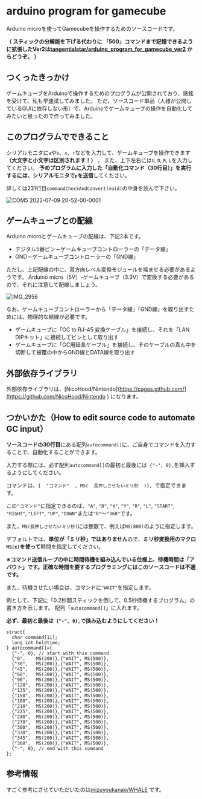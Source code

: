 # arduino program for gamecube
Arduino microを使ってGamecubeを操作するためのソースコードです。

__（ スティックの分解能を**下げる**代わりに **「500」コマンドまで記憶できるように拡張**したVer2は[tangentialstar/arduino_program_for_gamecube_ver2](https://github.com/tangentialstar/arduino_program_for_gamecube_ver2 ) からどうぞ。 ）__



## つくったきっかけ
ゲームキューブをArduinoで操作するためのプログラムが公開されており、感銘を受けて、私も早速試してみました。
ただ、ソースコード単品（人様が公開しているGUIに依存しない形）で、Arduinoでゲームキューブの操作を自動化してみたいと思ったので作ってみました。

## このプログラムでできること
シリアルモニタに`a`や`b`、`x`、`r`などを入力して、ゲームキューブを操作できます **（大文字と小文字は区別されます！）** 。
また、上下左右には`U`, `D`, `R`, `L`を入力してください。
**予めプログラムに入力した「自動化コマンド（30行目）」を実行するには、シリアルモニタで`p`を送信**してください。

詳しくは231行目`commandCheckAndConvert(void)`の中身を読んで下さい。

![COM5 2022-07-09 20-52-00-0001](https://user-images.githubusercontent.com/107760099/178104546-7caae22c-8ba5-45ea-b1e0-5bc9f34169bb.gif)

## ゲームキューブとの配線

Arduino microとゲームキューブの配線は、下記2本です。
 * デジタル5番ピン－ゲームキューブコントローラーの「データ線」
 * GND－ゲームキューブコントローラーの「GND線」

ただし、上記配線の中に、双方向レベル変換モジュールを噛ませる必要があるようです。
Arduino micro（5V）-ゲームキューブ（3.3V）で変換する必要があるので、それに注意して配線しましょう。

![IMG_2956](https://user-images.githubusercontent.com/107760099/178104884-67e520d4-35b6-411b-a827-51acd4d0fddc.jpg)

なお、ゲームキューブコントローラーから「データ線」「GND線」を取り出すためには、物理的な結線が必要です。
 * ゲームキューブに「GC to RJ-45 変換ケーブル」を接続し、それを「LAN DIPキット」に接続してピンとして取り出す
 * ゲームキューブに「GC用延長ケーブル」を接続し、そのケーブルの真ん中を切断して被覆の中からGND線とDATA線を取り出す


## 外部依存ライブラリ
外部依存ライブラリは、[NicoHood/Nintendo](https://pages.github.com/](https://github.com/NicoHood/Nintendo ) になります。


## つかいかた（How to edit source code to automate GC input）
**ソースコードの30行目**にある配列`autocommand[]`に、ご自身でコマンドを入力することで、自動化することができます。

入力する際には、必ず配列`autocommand[]`の最初と最後には` {"-", 0},`を挿入するようにしてください。

コマンドは、`{  "コマンド"  , MS(  長押しさせたいミリ秒  )}, `で指定できます。

この`"コマンド"`に指定できるのは、`"A"`, `"B"`, `"X"`, `"Y"`, `"R"`, `"L"`, `"START"`, `"RIGHT"`, `"LEFT"`, `"UP"`, `"DOWN"`または`"0"`～`"360"`です。

また、`MS(長押しさせたいミリ秒)`には整数で、例えば`MS(800)`のように指定します。

デフォルトでは、**単位が「ミリ秒」ではありません**ので、**ミリ秒変換用のマクロ`MS(x)`を使って**時間を指定してください。

**※コマンド送信ループの中に時間待機を組み込んでいる仕様上、待機時間は「アバウト」です。正確な時間を要するプログラミングにはこのソースコードは不適です。**

また、待機させたい場合は、コマンドに`"WAIT"`を指定します。

例として、下記に「0.2秒間スティックを倒して、0.5秒待機するプログラム」の書き方を示します。
配列「`autocommand[]`」に入れます。

**必ず、最初と最後は`  {"-", 0}, `で挟み込むようにしてください！**

```
struct{
  char command[11];
  long int holdtime;
} autocommand[]={
  {"-", 0}, // start with this command
  {"0",    MS(200)},{"WAIT", MS(500)},
  {"30",   MS(200)},{"WAIT", MS(500)},
  {"45",   MS(200)},{"WAIT", MS(500)},
  {"60",   MS(200)},{"WAIT", MS(500)},
  {"90",   MS(200)},{"WAIT", MS(500)},
  {"120",  MS(200)},{"WAIT", MS(500)},
  {"135",  MS(200)},{"WAIT", MS(500)},
  {"150",  MS(200)},{"WAIT", MS(500)},
  {"180",  MS(200)},{"WAIT", MS(500)},
  {"210",  MS(200)},{"WAIT", MS(500)},
  {"225",  MS(200)},{"WAIT", MS(500)},
  {"240",  MS(200)},{"WAIT", MS(500)},
  {"270",  MS(200)},{"WAIT", MS(500)},
  {"300",  MS(200)},{"WAIT", MS(500)},
  {"330",  MS(200)},{"WAIT", MS(500)},
  {"345",  MS(200)},{"WAIT", MS(500)},
  {"360",  MS(200)},{"WAIT", MS(500)},
  {"-", 0}, // end with this command
};
```

## 参考情報
すごく参考にさせていただいたのは[mizuyoukanao/WHALE](https://github.com/mizuyoukanao/WHALE ) です。
